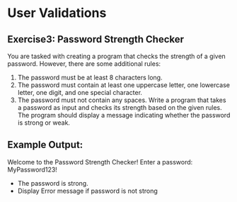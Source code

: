 # User Validations
## Exercise3: Password Strength Checker

You are tasked with creating a program that checks the strength of a given password. However, there are some additional rules:
1. The password must be at least 8 characters long.
2. The password must contain at least one uppercase letter, one lowercase letter, one digit, and one special character.
3. The password must not contain any spaces.
Write a program that takes a password as input and checks its strength based on the given rules. The program should display a message indicating whether the password is strong or weak.
## Example Output:
Welcome to the Password Strength Checker!
Enter a password: MyPassword123!

- The password is strong.
- Display Error message if password is not strong
